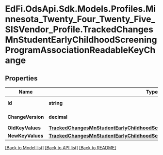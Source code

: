 # EdFi.OdsApi.Sdk.Models.Profiles.Minnesota_Twenty_Four_Twenty_Five_SISVendor_Profile.TrackedChangesMnStudentEarlyChildhoodScreeningProgramAssociationReadableKeyChange

## Properties

Name | Type | Description | Notes
------------ | ------------- | ------------- | -------------
**Id** | **string** | Resource identifier | [optional] 
**ChangeVersion** | **decimal** | Change version | [optional] 
**OldKeyValues** | [**TrackedChangesMnStudentEarlyChildhoodScreeningProgramAssociationReadableKey**](TrackedChangesMnStudentEarlyChildhoodScreeningProgramAssociationReadableKey.md) |  | [optional] 
**NewKeyValues** | [**TrackedChangesMnStudentEarlyChildhoodScreeningProgramAssociationReadableKey**](TrackedChangesMnStudentEarlyChildhoodScreeningProgramAssociationReadableKey.md) |  | [optional] 

[[Back to Model list]](../README.md#documentation-for-models) [[Back to API list]](../README.md#documentation-for-api-endpoints) [[Back to README]](../README.md)

